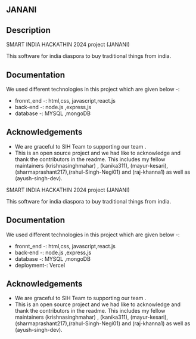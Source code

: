 ## JANANI

## Description

SMART INDIA HACKATHIN 2024 project (JANANI)

This software for india diaspora to buy  traditional things from india. 

## Documentation

We used different technologies in this project which are given below -:
- fronnt_end -: html,css, javascript,react.js 
- back-end -: node.js ,express,js 
- database -: MYSQL ,mongoDB 



## Acknowledgements

 - We are graceful to SIH Team to supporting our team .
 - This is an open source project and we had like to acknowledge and thank the contributors in the readme.
 This includes my fellow maintainers (krishnasinghmahar) , (kanika311), (mayur-kesari),(sharmaprashant217),(rahul-Singh-Negi01) and (raj-khanna1) as well as (ayush-singh-dev). 


SMART INDIA HACKATHIN 2024 project (JANANI)

This software for india diaspora to buy  traditional things from india. 

## Documentation

We used different technologies in this project which are given below -:
- fronnt_end -: html,css, javascript,react.js 
- back-end -: node.js ,express,js 
- database -: MYSQL ,mongoDB
- deployment-: Vercel



## Acknowledgements

 - We are graceful to SIH Team to supporting our team .
 - This is an open source project and we had like to acknowledge and thank the contributors in the readme.
 This includes my fellow maintainers (krishnasinghmahar) , (kanika311), (mayur-kesari),(sharmaprashant217),(rahul-Singh-Negi01) and (raj-khanna1) as well as (ayush-singh-dev). 
